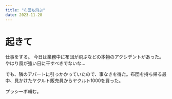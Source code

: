 ```yaml
---
title: "布団も飛ぶ"
date: 2023-11-28
---
```


# 起きて
仕事をする。
今日は業務中に布団が飛ぶなどの本物のアクシデントがあった。やはり風が強い日に干すべきでないな...

でも、隣のアパートに引っかかっていたので、事なきを得た。布団を持ち帰る最中、見かけたヤクルト販売員からヤクルト1000を買った。

プラシーボ頼む。